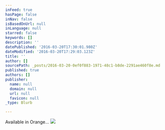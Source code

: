 ```yaml
---
inFeed: true
hasPage: false
inNav: false
isBasedOnUrl: null
inLanguage: null
starred: false
keywords: []
description: ''
datePublished: '2016-03-20T17:30:01.980Z'
dateModified: '2016-03-20T17:29:03.123Z'
title: ''
author: []
sourcePath: _posts/2016-03-20-0ef0f883-1971-48c1-b8de-2291ae460f8e.md
published: true
authors: []
publisher:
  name: null
  domain: null
  url: null
  favicon: null
_type: Blurb

---
```

Available in Orange...
![](https://the-grid-user-content.s3-us-west-2.amazonaws.com/14c80989-231f-4b18-8186-4799bebd6f65.jpg)